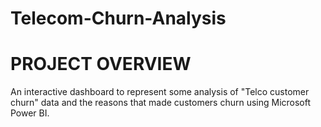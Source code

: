 # Telecom-Churn-Analysis

# PROJECT OVERVIEW
An interactive dashboard to represent some analysis of "Telco customer churn" data and the reasons that made customers churn using Microsoft Power BI.
